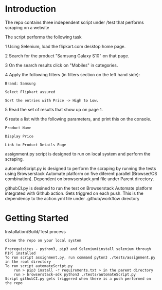 # Introduction 
The repo contains three independent script under /test that performs scraping on a website


The script performs the following task

1 Using Selenium, load the flipkart.com desktop home page.

2 Search for the product "Samsung Galaxy S10" on that page. 

3 On the search results click on "Mobiles" in categories.

4 Apply the following filters (in filters section on the left hand side):   

    Brand: Samsung

    Select Flipkart assured

    Sort the entries with Price -> High to Low.

5 Read the set of results that show up on page 1.

6 reate a list with the following parameters, and print this on the console.

    Product Name

    Display Price

    Link to Product Details Page 

assignment.py script is designed to run on local system and perform the scraping.

automateScript.py is designed to perform the scraping by running the tests using Browserstack Automate platform on five diferent parallel (Browser/OS combination). Dependent on browserstack.yml file under Parent directory.

githubCI.py is desined to run the test on Browserstack Automate platform integrated with Github action. Gets triggred on each push. This is the dependency to the action.yml file under .github/workflow directory

# Getting Started
Installation/Build/Test process

    Clone the repo on your local system
    
    Prerequisites - python3, pip3 and Selenium(install selenium through PIP) installed
    To run script assignment.py, run command pyton3 ./tests/assignment.py in the root directory
    To run script automateScript.py
        run > pip3 install -r requirements.txt > in the parent directory
        run > browserstack-sdk python3 ./tests/automateScript.py
    Script githubCI.py gets triggered when there is a push performed on the repo
